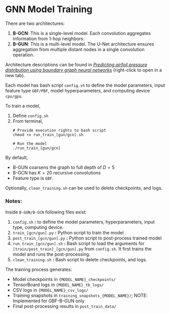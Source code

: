 # GNN Model Training

There are two architectures:
1. **B-GCN**: This is a single-level model. Each convolution aggregates information from 1-hop neighbors.
2. **B-GUN**: This is a multi-level model. The U-Net architecture ensures aggregation from multiple distant nodes in a single convolution operation.

Architecture descriptions can be found in [*Predicting airfoil pressure distribution using boundary graph neural networks*](https://arxiv.org/abs/2503.18638) (right-click to open in a new tab).

Each model has bash script `config.sh` to define the model parameters, input feature type `GBF/PBF`, model hyperparameters, and computing device `cpu/gpu`.

To train a model,
1. Define `config.sh`
2. From terminal, 
   ```
   # Provide execution rights to bash script
   chmod +x run_train_[gun/gcn].sh
   
   # Run the model
   ./run_train_[gun/gcn]
   ```

By default, 
- B-GUN coarsens the graph to full depth of $D=5$ 
- B-GCN has $K=20$ recursive convolutions
- Feature type is `GBF`.

Optionally, `clean_training.sh` can be used to delete checkpoints, and logs.

### Notes:

Inside `B-GUN/B-GCN` following files exist:
1. `config.sh` **:** to define the model parameters, hyperparameters, input type, computing device.
2. `train_[gcn/gun].py` **:** Python script to train the model
3. `post_train_[gcn/gun].py` **:** Python script to post-process trained model
4. `run_train_[gcn/gun].sh` **:** Bash script to load the arguments for `[train/post_train]_[gcn/gun].py` from `config.sh`. It first trains the model and runs the post-processing.
5.  `clean_training.sh` **:** Bash script to delete checkpoints, and logs.


The training process generates:

- Model checkpoints in `{MODEL_NAME}_checkpoints/`
- TensorBoard logs in `{MODEL_NAME}_tb_logs/`
- CSV logs in `{MODEL_NAME}_csv_logs/`
- Training snapshots in `training_snapshots_{MODEL_NAME}/`; NOTE: Implemented for GBF-B-GUN only
- Final post-processing results in `post_train_data/`
